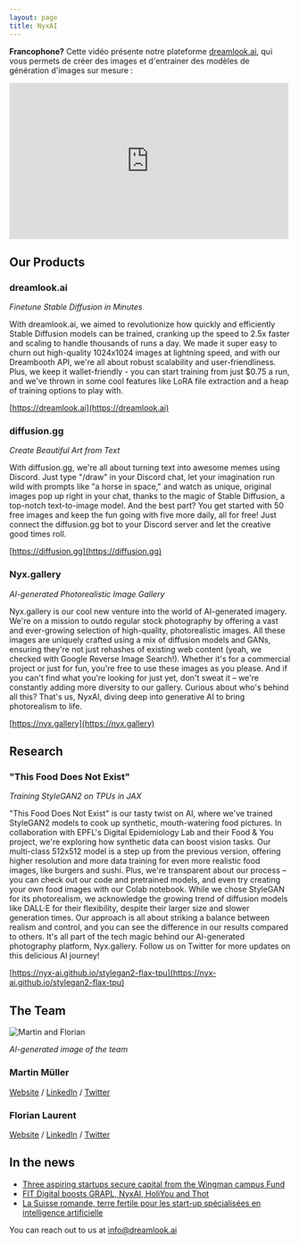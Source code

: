 ```yaml
---
layout: page
title: NyxAI
---
```


**Francophone?** Cette vidéo présente notre plateforme [dreamlook.ai](https://dreamlook.ai/), qui vous permets de créer des images et d'entrainer des modèles de génération d'images sur mesure :

<iframe style="width: 500px; height: 280px" src="https://www.youtube.com/embed/m3ZlFFLnlLM?controls=1&amp;modestbranding&amp;rel=0" frameborder="0" allowfullscreen=""></iframe>

## Our Products

### dreamlook.ai

*Finetune Stable Diffusion in Minutes*

With dreamlook.ai, we aimed to revolutionize how quickly and efficiently Stable Diffusion models can be trained, cranking up the speed to 2.5x faster and scaling to handle thousands of runs a day. We made it super easy to churn out high-quality 1024x1024 images at lightning speed, and with our Dreambooth API, we're all about robust scalability and user-friendliness. Plus, we keep it wallet-friendly - you can start training from just $0.75 a run, and we've thrown in some cool features like LoRA file extraction and a heap of training options to play with.

[https://dreamlook.ai](https://dreamlook.ai)

### diffusion.gg

*Create Beautiful Art from Text*

With diffusion.gg, we're all about turning text into awesome memes using Discord. Just type "/draw" in your Discord chat, let your imagination run wild with prompts like "a horse in space," and watch as unique, original images pop up right in your chat, thanks to the magic of Stable Diffusion, a top-notch text-to-image model. And the best part? You get started with 50 free images and keep the fun going with five more daily, all for free! Just connect the diffusion.gg bot to your Discord server and let the creative good times roll.

[https://diffusion.gg](https://diffusion.gg)

### Nyx.gallery

*AI-generated Photorealistic Image Gallery*

Nyx.gallery is our cool new venture into the world of AI-generated imagery. We're on a mission to outdo regular stock photography by offering a vast and ever-growing selection of high-quality, photorealistic images. All these images are uniquely crafted using a mix of diffusion models and GANs, ensuring they're not just rehashes of existing web content (yeah, we checked with Google Reverse Image Search!). Whether it's for a commercial project or just for fun, you're free to use these images as you please. And if you can't find what you're looking for just yet, don't sweat it – we're constantly adding more diversity to our gallery. Curious about who's behind all this? That's us, NyxAI, diving deep into generative AI to bring photorealism to life.

[https://nyx.gallery](https://nyx.gallery)

## Research

### "This Food Does Not Exist"

*Training StyleGAN2 on TPUs in JAX*

"This Food Does Not Exist" is our tasty twist on AI, where we've trained StyleGAN2 models to cook up synthetic, mouth-watering food pictures. In collaboration with EPFL's Digital Epidemiology Lab and their Food & You project, we're exploring how synthetic data can boost vision tasks. Our multi-class 512x512 model is a step up from the previous version, offering higher resolution and more data training for even more realistic food images, like burgers and sushi. Plus, we're transparent about our process – you can check out our code and pretrained models, and even try creating your own food images with our Colab notebook. While we chose StyleGAN for its photorealism, we acknowledge the growing trend of diffusion models like DALL·E for their flexibility, despite their larger size and slower generation times. Our approach is all about striking a balance between realism and control, and you can see the difference in our results compared to others. It's all part of the tech magic behind our AI-generated photography platform, Nyx.gallery. Follow us on Twitter for more updates on this delicious AI journey!

[https://nyx-ai.github.io/stylegan2-flax-tpu](https://nyx-ai.github.io/stylegan2-flax-tpu)


## The Team

![Martin and Florian](https://github.com/nyx-ai/nyx-ai.github.io/assets/140592/140af537-5e5d-4dca-99f8-44ab78b0257b)

*AI-generated image of the team*

### Martin Müller

[Website](https://masterscrat.github.io) / [LinkedIn](https://www.linkedin.com/in/florianlaurent/) / [Twitter](https://twitter.com/marmuel_)

### Florian Laurent

[Website](https://www.martinmuller.me/) / [LinkedIn](https://www.linkedin.com/in/martin-m%C3%BCller-053184125/) / [Twitter](https://twitter.com/marmuel_)

## In the news

- [Three aspiring startups secure capital from the Wingman campus Fund
  ](https://www.startupticker.ch/en/news/three-aspiring-startups-secure-capital-from-the-wingman-campus-fund)
- [FIT Digital boosts GRAPL, NyxAI, HoliYou and Thot
  ](https://www.startupticker.ch/en/news/fit-digital-funding-for-grapl-nyxai-holiyou-and-thot)
- [La Suisse romande, terre fertile pour les start-up spécialisées en intelligence artificielle
  ](https://www.letemps.ch/economie/cyber/suisse-romande-terre-fertile-startup-specialisees-intelligence-artificielle)

You can reach out to us at [info@dreamlook.ai](mailto:info@dreamlook.ai)